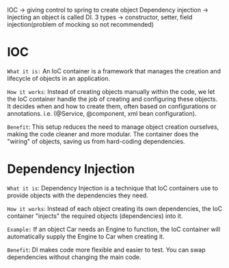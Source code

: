 IOC -> giving control to spring to create object
Dependency injection -> Injecting an object is called DI.
 3 types -> constructor, setter, field injection(problem of mocking so not recommended)
# IOC 
`What it is:` An IoC container is a framework that manages the creation and lifecycle of objects in an application.

`How it works`: Instead of creating objects manually within the code, we let the IoC container handle the job
                of creating and configuring these objects. It decides when and how to create them, often based on 
                configurations or annotations. i.e. (@Service, @component, xml bean configuration).

`Benefit`: This setup reduces the need to manage object creation ourselves, making the code cleaner and more modular.
           The container does the "wiring" of objects, saving us from hard-coding dependencies.

# Dependency Injection
`What it is`: Dependency Injection is a technique that IoC containers use to provide objects with the dependencies
              they need.

`How it works`: Instead of each object creating its own dependencies, 
                the IoC container "injects" the required objects (dependencies) into it.

`Example:` If an object Car needs an Engine to function, 
           the IoC container will automatically supply the Engine to Car when creating it.

`Benefit`: DI makes code more flexible and easier to test. You can swap dependencies without changing the main code.
